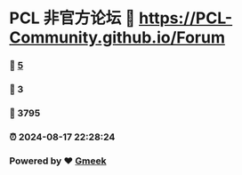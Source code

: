 # PCL 非官方论坛 :link: https://PCL-Community.github.io/Forum 
### :page_facing_up: [5](https://PCL-Community.github.io/Forum/tag.html) 
### :speech_balloon: 3 
### :hibiscus: 3795 
### :alarm_clock: 2024-08-17 22:28:24 
### Powered by :heart: [Gmeek](https://github.com/Meekdai/Gmeek)
